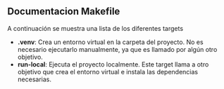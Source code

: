 ## Documentacion Makefile
A continuación se muestra una lista de los diferentes targets

* **.venv**: Crea un entorno virtual en la carpeta del proyecto. No es necesario ejecutarlo manualmente, ya que es llamado por algún otro objetivo.
* **run-local**: Ejecuta el proyecto localmente. Este target llama a otro objetivo que crea el entorno virtual e instala las dependencias necesarias.


